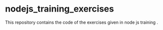 # nodejs_training_exercises
This repository contains the code of the exercises given in node js training .
